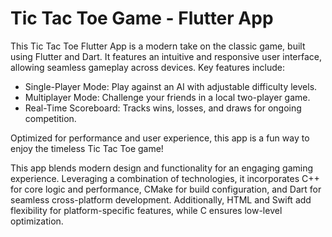 # Tic Tac Toe Game - Flutter App
This Tic Tac Toe Flutter App is a modern take on the classic game, built using Flutter and Dart. It features an intuitive and responsive user interface, allowing seamless gameplay across devices. Key features include:
<ul>
<li>Single-Player Mode: Play against an AI with adjustable difficulty levels.</li>
<li>Multiplayer Mode: Challenge your friends in a local two-player game.</li>
<li>Real-Time Scoreboard: Tracks wins, losses, and draws for ongoing competition.</li>
</ul>

Optimized for performance and user experience, this app is a fun way to enjoy the timeless Tic Tac Toe game!

This app blends modern design and functionality for an engaging gaming experience. Leveraging a combination of technologies, it incorporates C++ for core logic and performance, CMake for build configuration, and Dart for seamless cross-platform development. Additionally, HTML and Swift add flexibility for platform-specific features, while C ensures low-level optimization. 
